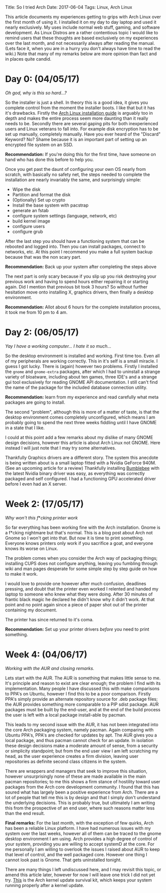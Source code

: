 Title: So I tried Arch
Date: 2017-06-04
Tags: Linux, Arch Linux

This article documents my experiences getting to grips with Arch Linux over the first month of using it. I installed it on my day to day laptop and used it nearly exclusively. My uses include normal web stuff, gaming, and software development. As Linux Distros are a rather contentious topic I would like to remind users that these thoughts are based exclusively on my experiences over the last month, and not necessarily always after reading the manual. (Lets face it, when you are in a hurry you don't always have time to read the wiki.) Note that many of my remarks below are more opinion than fact and in places quite candid.

Day 0: (04/05/17)
======

*Oh god, why is this so hard...?*

So the installer is just a shell. In theory this is a good idea, it gives you complete control from the moment the installer boots. I like that but it has it's drawbacks. Firstly the [Arch Linux installation guide](https://wiki.archlinux.org/index.php/Installation_guide) is arguably too in depth and makes the entire process seem more daunting than it really needs to be. Secondly there are several gaping pits for both inexperienced users and Linux veterans to fall into. For example disk encryption has to be set up manually, completely manually. Have you ever heard of the "Discard" Keyword? No? Shame because it is an important part of setting up an encrypted file system on an SSD. 

**Recommendation:** If you're doing this for the first time, have someone on hand who has done this before to help you.

Once you get past the daunt of configuring your own OS nearly from scratch, with basically no safety net, the steps needed to complete the installation are nearly invariably the same, and surprisingly simple:

  - Wipe the disk 
  - Partition and format the disk
  - (Optionally) Set up crypto
  - Install the base system with pacstrap
  - generate an fstab
  - configure system settings (language, network, etc)
  - build kernel image
  - configure users
  - configure grub
  
After the last step you should have a functioning system that can be rebooted and logged into. Then you can install packages, connect to networks, etc. At this point I recommend you make a full system backup because that was the non scary part.

**Recommendation:** Back up your system after completing the steps above

The next part is only scary because if you slip up you risk destroying your previous work and having to spend hours either repairing it or starting again. Did I mention that previous bit took 3 hours? So without further hesitation move onto installing X, graphics drivers, then finally a desktop environment. 

**Recommendation:** Allot about 6 hours for the complete installation process, it took me from 10 pm to 4 am.

Day 2: (06/05/17)
======

*Yay I have a working computer... I hate it so much...*

So the desktop environment is installed and working. First time too. Even all of my peripherals are working correctly. This in it's self is a small miracle. I guess I got lucky. There is (again) however two problems. Firstly I installed the `gnome` and `gnome-extra` packages, after which I had to uninstall a strange variety of bloatware, including about ten games, three IDE's and a strange gui tool exclusively for reading GNOME API documentation. I still can't find the name of the package for the included database connection utility. 

**Recommendation:** learn from my experience and read carefully what meta packages are going to install.

The second "problem", although this is more of a matter of taste, is that the desktop environment comes completely unconfigured, which means I am probably going to spend the next three weeks fiddling until I have GNOME in a state that I like.

I could at this point add a few remarks about my dislike of many GNOME design decisions, however this article is about Arch Linux not GNOME. Here instead I will just note that I may try some alternatives. 

Thankfully Graphics drivers are a different story. The system this anecdote is being written about is a small laptop fitted with a Nvidia GeForce 940M. (See an upcoming article for a review) Thankfully installing [Bumblebee](https://wiki.archlinux.org/index.php/Bumblebee) with the latest Nvidia binary driver was easy, as everything was correctly packaged and self configured. I had a functioning GPU accelerated driver before I even had an X server.

Week 2: (17/05/17)
=======

*Why won't this f***cking printer work*

So far everything has been working fine with the Arch installation. Gnome is a f*cking nightmare but that's normal. This is a blog post about Arch not Gnome so I won't get into that. But now it is time to print something. Everyone knows printers only work if you sacrifice a goat, and everyone knows its worse on Linux.

The problem comes when you consider the Arch way of packaging things; installing CUPS does not configure anything, leaving you fumbling through wiki and man pages desperate for some simple step by step guide on how to make it work. 

I would love to provide one however after much confusion, deadlines pressing, and doubt that the printer even worked I relented and handed my laptop to someone who knew what they were doing. After 30 minutes of frantic black magic he declared he didn't know why it didn't work. At that point and no point again since a piece of paper shot out of the printer containing my document. 

The printer has since returned to it's coma.

**Recommendation:** Set up your printer drivers *before* you need to print something.

Week 4: (04/06/17)
=======

*Working with the AUR and closing remarks.*

Lets start with the AUR. The AUR is something that makes little sense to me. It's principle and reason to exist are clear enough; the problem I find with its implementation. Many people I have discussed this with make comparisons to PPA's on Ubuntu, however I find this to be a poor comparison. Firstly PPA's simply provide an alternate repository source for .deb package files; the AUR provides something more comparable to a PIP sdist package. AUR packages must be built by the end-user, and at the end of the build process the user is left with a local package install-able by pacman.

This leads to my second issue with the AUR, it has not been integrated into the core Arch packaging system, namely pacman. Again comparing with Ubuntu PPA's, PPA's are checked for updates by apt. The AUR gives you a local package, and thus pacman cannot check for an update. In isolation these design decisions make a moderate amount of sense, from a security or simplicity standpoint; but from the end user view I am left scratching my head, as the user experience creates a firm division, leaving user repositories as definite second class citizens in the system. 

There are wrappers and managers that seek to improve this situation, however unsurprisingly none of these are made available in the main pacman repositories; to me this shows a firm stance of hostility toward user packages from the Arch core development community. I found that this has soured what has largely been a positive experience from Arch. There are a lot of people that tell me this is by design and that I simply don't understand the underlying decisions. This is probably true, but ultimately I am writing this from the prospective of an end user, where such reasons matter less than the end result.

**Final remarks:**
For the last month, with the exception of few quirks, Arch has been a reliable Linux platform. I have had numerous issues with my system over the last weeks, however all of them can be traced to the gnome desktop environment I am using. Arch provides a high degree of control of your system, providing you are willing to accept systemD at the core. For me personally I am willing to overlook the issues I raised about AUR to keep that level of control, and the well packaged core. However one thing I cannot look past is Gnome. That gets uninstalled tonight. 

There are many things I left undiscussed here, and I may revisit this topic, or amend this article later, however for now I will leave one trick I did not yet try. [This](https://gist.github.com/XenGi/39c1e8b023fe5bee7c924258367cd633) is the Arch kernel update survival kit, which keeps your system running properly after a kernel update.

